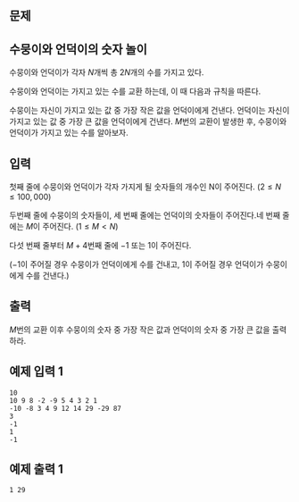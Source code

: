 ## 문제
## 수뭉이와 언덕이의 숫자 놀이

수뭉이와 언덕이가 각자 $N$개씩 총 $2N$개의 수를 가지고 있다.

수뭉이와 언덕이는 가지고 있는 수를 교환 하는데, 이 때 다음과 규칙을 따른다.

수뭉이는 자신이 가지고 있는 값 중 가장 작은 값을 언덕이에게 건낸다.
언덕이는 자신이 가지고 있는 값 중 가장 큰 값을 언덕이에게 건낸다.
$M$번의 교환이 발생한 후, 수뭉이와 언덕이가 가지고 있는 수를 알아보자.

## 입력

첫째 줄에 수뭉이와 언덕이가 각자 가지게 될 숫자들의 개수인 N이 주어진다. ($2 \leq N \leq100,000$)

두번째 줄에 수뭉이의 숫자들이, 세 번째 줄에는 언덕이의 숫자들이 주어진다.네 번째 줄에는 $M$이 주어진다. ($1 \leq M < N$)

다섯 번째 줄부터 $M+4$번째 줄에 $-1$ 또는 $1$이 주어진다.

($-1$이 주어질 경우 수뭉이가 언덕이에게 수를 건내고, $1$이 주어질 경우 언덕이가 수뭉이에게 수를 건낸다.)
## 출력

$M$번의 교환 이후 수뭉이의 숫자 중 가장 작은 값과 언덕이의 숫자 중 가장 큰 값을 출력하라.
## 예제 입력 1

```
10
10 9 8 -2 -9 5 4 3 2 1
-10 -8 3 4 9 12 14 29 -29 87
3
-1
1
-1

```

## 예제 출력 1

```
1 29

```